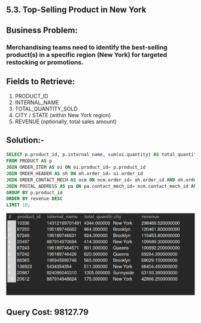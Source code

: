 ## 5.3. Top-Selling Product in New York

## Business Problem:
### Merchandising teams need to identify the best-selling product(s) in a specific region (New York) for targeted restocking or promotions.

## Fields to Retrieve:
1. PRODUCT_ID
2. INTERNAL_NAME
3. TOTAL_QUANTITY_SOLD
4. CITY / STATE (within New York region)
5. REVENUE (optionally, total sales amount)

## Solution:-
```sql
SELECT p.product_id, p.internal_name, sum(oi.quantity) AS total_quantity, pa.city, sum(oi.quantity * oi.unit_price) AS revenue
FROM PRODUCT AS p
JOIN ORDER_ITEM AS oi ON oi.product_id= p.product_id
JOIN ORDER_HEADER AS oh ON oh.order_id= oi.order_id
JOIN ORDER_CONTACT_MECH AS ocm ON ocm.order_id= oh.order_id AND oh.order_type_id= 'SALES_ORDER'
JOIN POSTAL_ADDRESS AS pa ON pa.contact_mech_id= ocm.contact_mech_id AND pa.state_province_geo_id= 'NY'
GROUP BY p.product_id
ORDER BY revenue DESC
LIMIT 10;

```
![alt text](image.png)

## Query Cost: 98127.79